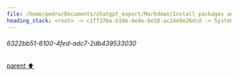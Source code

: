 ```yaml
---
file: /home/pedro/Documents/chatgpt_export/Markdown/Install packages and fetch data.md
heading_stack: <root> -> c1ff376a-b1de-4e4e-be10-ac24e9e26dcd -> System -> 23d672ad-afa9-4580-b523-3e1da45c3c14 -> System -> aaa24da6-99b7-4a01-a243-ce1654961a53 -> User -> 50bed3b9-cb7c-46d1-9747-9d73a68ad334 -> Assistant -> fda82536-4eb5-4a1b-b22b-5459ea57fb64 -> System -> 64302fdf-40c7-4542-bd77-ce21f0ea36e9 -> Assistant -> 2148c427-4693-4ba0-9e97-964f640f1dd6 -> System -> 32024407-1562-41cb-b6f2-88d45b0b990c -> Assistant -> 02f56ad2-4c1d-471b-9572-a91d9838bf3f -> System -> 33009dd2-1542-4f0e-a1e2-b2e620ca6bc7 -> Assistant -> aaa2c781-827d-4bb1-a216-511ae0a1c11c -> User -> b2e5749d-ee33-4257-8e4c-189ce572ee6d -> Assistant -> 8120bb1d-7634-4092-b476-244551668b90 -> Assistant -> 6322bb51-6100-4fed-adc7-2db439533030
---
```

###### 6322bb51-6100-4fed-adc7-2db439533030
[parent ⬆️](#8120bb1d-7634-4092-b476-244551668b90)

